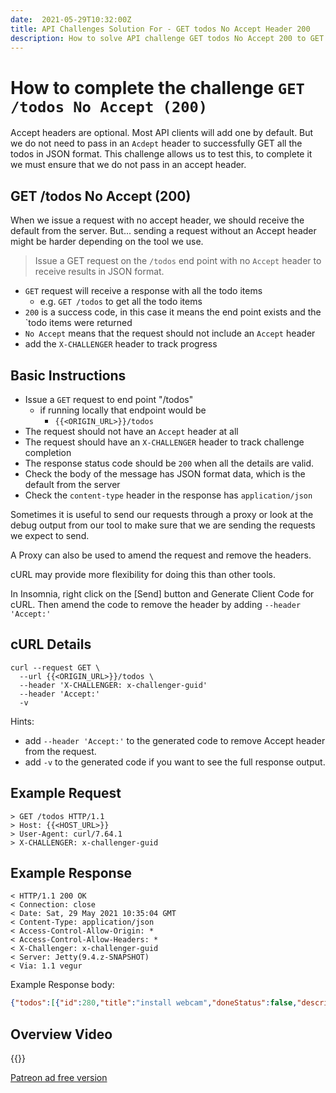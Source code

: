 ```yaml
---
date:  2021-05-29T10:32:00Z
title: API Challenges Solution For - GET todos No Accept Header 200
description: How to solve API challenge GET todos No Accept 200 to GET the todos with no accept header present.
---
```


# How to complete the challenge `GET /todos No Accept (200)`

Accept headers are optional. Most API clients will add one by default. But we do not need to pass in an `Acdept` header to successfully GET all the todos in JSON format. This challenge allows us to test this, to complete it we must ensure that we do not pass in an accept header.

## GET /todos No Accept (200)

When we issue a request with no accept header, we should receive the default from the server. But... sending a request without an Accept header might be harder depending on the tool we use.

> Issue a GET request on the `/todos` end point with no `Accept` header to receive results in JSON format.

- `GET` request will receive a response with all the todo items
    - e.g. `GET /todos` to get all the todo items
- `200` is a success code, in this case it means the end point exists and the `todo items were returned
- `No Accept` means that the request should not include an `Accept` header
- add the `X-CHALLENGER` header to track progress


## Basic Instructions

- Issue a `GET` request to end point "/todos"
    - if running locally that endpoint would be
        - `{{<ORIGIN_URL>}}/todos`
- The request should not have an `Accept` header at all
- The request should have an `X-CHALLENGER` header to track challenge completion
- The response status code should be `200` when all the details are valid.
- Check the body of the message has JSON format data, which is the default from the server
- Check the `content-type` header in the response has `application/json`

Sometimes it is useful to send our requests through a proxy or look at the debug output from our tool to make sure that we are sending the requests we expect to send.

A Proxy can also be used to amend the request and remove the headers.

cURL may provide more flexibility for doing this than other tools.

In Insomnia, right click on the [Send] button and Generate Client Code for cURL. Then amend the code to remove the header by adding `--header 'Accept:'`


## cURL Details

~~~~~~~~
curl --request GET \
  --url {{<ORIGIN_URL>}}/todos \
  --header 'X-CHALLENGER: x-challenger-guid'
  --header 'Accept:'
  -v
~~~~~~~~

Hints:

- add `--header 'Accept:'` to the generated code to remove Accept header from the request.
- add `-v` to the generated code if you want to see the full response output.


## Example Request

~~~~~~~~
> GET /todos HTTP/1.1
> Host: {{<HOST_URL>}}
> User-Agent: curl/7.64.1
> X-CHALLENGER: x-challenger-guid
~~~~~~~~

## Example Response

~~~~~~~~ 
< HTTP/1.1 200 OK
< Connection: close
< Date: Sat, 29 May 2021 10:35:04 GMT
< Content-Type: application/json
< Access-Control-Allow-Origin: *
< Access-Control-Allow-Headers: *
< X-Challenger: x-challenger-guid
< Server: Jetty(9.4.z-SNAPSHOT)
< Via: 1.1 vegur
~~~~~~~~

Example Response body:

```json
{"todos":[{"id":280,"title":"install webcam","doneStatus":false,"description":""}]}
```


## Overview Video

{{<youtube-embed key="CSVP2PcvOdg" title="Solution to Get all Todos in defaulted format">}}

[Patreon ad free version](https://www.patreon.com/posts/51831718)




